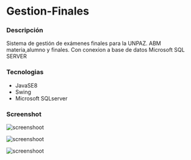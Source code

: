 # Gestion-Finales

### Descripción

Sistema de gestión de exámenes finales para la UNPAZ. ABM materia,alumno y finales. Con conexion a base de datos Microsoft SQL SERVER

### Tecnologias
* JavaSE8
* Swing
* Microsoft SQLserver

### Screenshot

![screenshoot](https://i.ibb.co/9nBcRGn/principal.jpg)

![screenshoot](https://i.ibb.co/T4Rdkfb/materiaabm.jpg)

![screenshoot](https://i.ibb.co/tZdr2xC/finalesabm.jpg)



